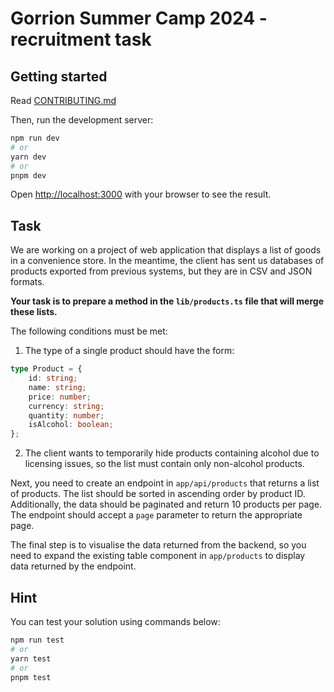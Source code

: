 # Gorrion Summer Camp 2024 - recruitment task

## Getting started
Read [CONTRIBUTING.md](./CONTRIBUTING.md)

Then, run the development server:

```bash
npm run dev
# or
yarn dev
# or
pnpm dev
```

Open [http://localhost:3000](http://localhost:3000) with your browser to see the result.

## Task
We are working on a project of web application that displays a list of goods in a convenience store. In the meantime, the client has sent us databases of products exported from previous systems, but they are in CSV and JSON formats.

**Your task is to prepare a method in the `lib/products.ts` file that will merge these lists.**

The following conditions must be met:

1. The type of a single product should have the form:

```ts
type Product = {
    id: string;
    name: string;
    price: number;
    currency: string;
    quantity: number;
    isAlcohol: boolean;
};
```

2. The client wants to temporarily hide products containing alcohol due to licensing issues, so the list must contain only non-alcohol products.

Next, you need to create an endpoint in `app/api/products` that returns a list of products. The list should be sorted in ascending order by product ID. Additionally, the data should be paginated and return 10 products per page. The endpoint should accept a `page` parameter to return the appropriate page.

The final step is to visualise the data returned from the backend, so you need to expand the existing table component in `app/products` to display data returned by the endpoint.

## Hint
You can test your solution using commands below:
```bash
npm run test
# or
yarn test
# or 
pnpm test
```